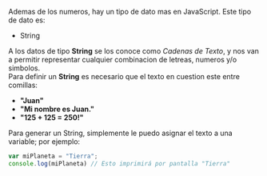 Ademas de los numeros, hay un tipo de dato mas en JavaScript.
Este tipo de dato es:

* String

A los datos de tipo **String** se los conoce como _Cadenas de Texto_, y nos van a permitir representar cualquier combinacion de letreas, numeros y/o simbolos.  
Para definir un **String** es necesario que el texto en cuestion este entre comillas:

* **"Juan"** 
* **"Mi nombre es Juan."** 
* **"125 + 125 = 250!"** 

Para generar un String, simplemente le puedo asignar el texto a una variable; por ejemplo:

```javascript
var miPlaneta = "Tierra";
console.log(miPlaneta) // Esto imprimirá por pantalla "Tierra"
```
